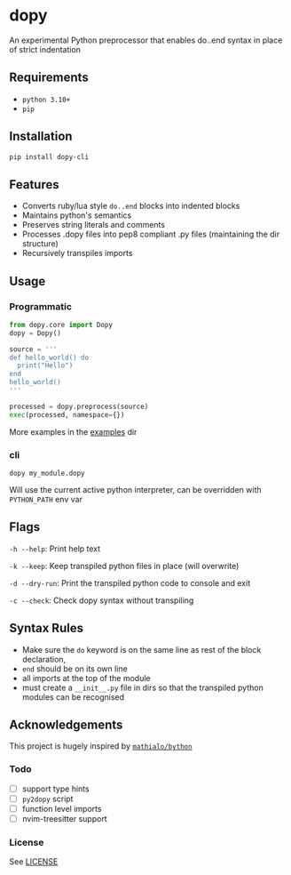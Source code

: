 # dopy

An experimental Python preprocessor that enables do..end syntax in place of strict indentation

## Requirements

- `python 3.10+`
- `pip`

## Installation

```bash
pip install dopy-cli
```

## Features

- Converts ruby/lua style `do..end` blocks into indented blocks
- Maintains python's semantics
- Preserves string literals and comments
- Processes .dopy files into pep8 compliant .py files (maintaining the dir structure)
- Recursively transpiles imports

## Usage

### Programmatic

```python
from dopy.core import Dopy
dopy = Dopy()

source = '''
def hello_world() do
  print("Hello")
end
hello_world()
'''

processed = dopy.preprocess(source)
exec(processed, namespace={})
```

More examples in the [examples](./examples/) dir

### cli

`dopy my_module.dopy`

Will use the current active python interpreter, can be overridden with `PYTHON_PATH` env var

## Flags

`-h --help`: Print help text

`-k --keep`: Keep transpiled python files in place (will overwrite)

`-d --dry-run`: Print the transpiled python code to console and exit

`-c --check`: Check dopy syntax without transpiling

## Syntax Rules

- Make sure the `do` keyword is on the same line as rest of the block declaration,
- `end` should be on its own line
- all imports at the top of the module
- must create a `__init__.py` file in dirs so that the transpiled python modules can be recognised

## Acknowledgements

This project is hugely inspired by [`mathialo/bython`](https://github.com/mathialo/bython)

### Todo

- [ ] support type hints
- [ ] `py2dopy` script
- [ ] function level imports
- [ ] nvim-treesitter support

### License

See [LICENSE](./LICENSE)
